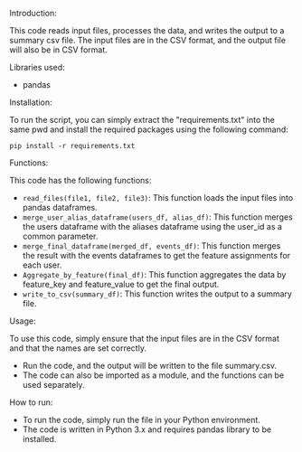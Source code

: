 Introduction:

This code reads input files, processes the data, and writes the output to a summary csv file. The input files are in the CSV format, and the output file will also be in CSV format.

Libraries used:
* pandas

Installation:

To run the script, you can simply extract the "requirements.txt" into the same pwd and install the required packages using the following command:
```
pip install -r requirements.txt
```

Functions:

   This code has the following functions:
* `read_files(file1, file2, file3)`: This function loads the input files into pandas dataframes.
* `merge_user_alias_dataframe(users_df, alias_df)`: This function merges the users dataframe with the aliases dataframe using the user_id as a common parameter.
* `merge_final_dataframe(merged_df, events_df)`: This function merges the result with the events dataframes to get the feature assignments for each user.
* `Aggregate_by_feature(final_df)`: This function aggregates the data by feature_key and feature_value to get the final output.
* `write_to_csv(summary_df)`: This function writes the output to a summary file.

Usage:
   
   To use this code, simply ensure that the input files are in the CSV format and that the names are set correctly.
* Run the code, and the output will be written to the file summary.csv.
* The code can also be imported as a module, and the functions can be used separately.

How to run:
* To run the code, simply run the file in your Python environment.
* The code is written in Python 3.x and requires pandas library to be installed.
